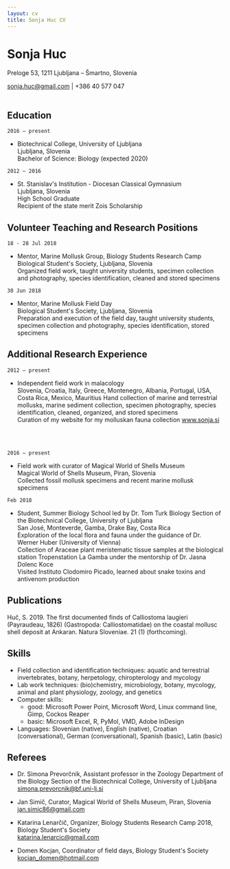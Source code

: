 ```yaml
---
layout: cv
title: Sonja Huc CV
---
```

# Sonja Huc
Preloge 53, 1211 Ljubljana – Šmartno, Slovenia  

<div id="webaddress">
<a href="sonja.huc@gmail.com">sonja.huc@gmail.com</a>
| +386 40 577 047
</div>

<br>

## Education

`2016 – present`
- Biotechnical College, University of Ljubljana  
Ljubljana, Slovenia  
Bachelor of Science: Biology (expected 2020)

`2012 – 2016`
- St. Stanislav's Institution - Diocesan Classical Gymnasium  
Ljubljana, Slovenia  
High School Graduate  
Recipient of the state merit Zois Scholarship

## Volunteer Teaching and Research Positions

`18 - 28 Jul 2018`
- Mentor, Marine Mollusk Group, Biology Students Research Camp  
Biological Student's Society, Ljubljana, Slovenia   
Organized field work, taught university students, specimen collection and photography, species identification, cleaned and stored specimens  

`30 Jun 2018`
- Mentor, Marine Mollusk Field Day  
Biological Student's Society, Ljubljana, Slovenia  
Preparation and execution of the field day, taught university students, specimen collection and photography, species identification, stored specimens

## Additional Research Experience

`2012 – present`
- Independent field work in malacology  
Slovenia, Croatia, Italy, Greece, Montenegro, Albania, Portugal, USA, Costa Rica, Mexico, Mauritius
Hand collection of marine and terrestrial mollusks, marine sediment collection, specimen photography, species identification, cleaned, organized, and stored specimens  
Curation of my website for my molluskan fauna collection www.sonja.si  

<br><br>

`2016 – present`
- Field work with curator of Magical World of Shells Museum  
Magical World of Shells Museum, Piran, Slovenia  
Collected fossil mollusk specimens and recent marine mollusk specimens  

`Feb 2018`
- Student, Summer Biology School led by Dr. Tom Turk 
Biology Section of the Biotechnical College, University of Ljubljana  
San José, Monteverde, Gamba, Drake Bay, Costa Rica  
Exploration of the local flora and fauna under the guidance of Dr. Werner Huber (University of Vienna)  
Collection of Araceae plant meristematic tissue samples at the biological station Tropenstation La Gamba under the mentorship of Dr. Jasna Dolenc Koce  
Visited Instituto Clodomiro Picado, learned about snake toxins and antivenom production

## Publications

Huč, S. 2019. The first documented finds of Calliostoma laugieri (Payraudeau, 1826) (Gastropoda: Calliostomatidae) on the coastal mollusc shell deposit at Ankaran. Natura Sloveniae. 21 (1) (forthcoming).

## Skills

- Field collection and identification techniques: aquatic and terrestrial invertebrates, botany, herpetology, chiropterology and mycology
- Lab work techniques: (bio)chemistry, microbiology, botany, mycology, animal and plant physiology, zoology, and genetics
- Computer skills:
     - good: Microsoft Power Point, Microsoft Word, Linux command line, Gimp, Cockos Reaper
     - basic: Microsoft Excel, R, PyMol, VMD, Adobe InDesign
- Languages: Slovenian (native), English (native), Croatian (conversational), German (conversational), Spanish (basic), Latin (basic)

## Referees

- Dr. Simona Prevorčnik, Assistant professor in the Zoology Department of the Biology Section of the Biotechnical College, University of Ljubljana  
[simona.prevorcnik@bf.uni-lj.si](simona.prevorcnik@bf.uni-lj.si)

- Jan Simič, Curator, Magical World of Shells Museum, Piran, Slovenia  
[jan.simic86@gmail.com](jan.simic86@gmail.com)

- Katarina Lenarčič, Organizer, Biology Students Research Camp 2018, Biology Student's Society  
[katarina.lenarcic@gmail.com](katarina.lenarcic@gmail.com)
  
- Domen Kocjan, Coordinator of field days, Biology Student's Society  
[kocjan_domen@hotmail.com](kocjan_domen@hotmail.com)



<!-- ### Footer

Last updated: Aug 2019 -->


